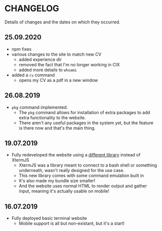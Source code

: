 # CHANGELOG
Details of changes and the dates on which they occurred.

## 25.09.2020
- npm fixes
- various changes to the site to match new CV
    - added experience dir
    - removed the fact that I'm no longer working in CIX
    - added more details to `whoami`
- added a `cv` command
    - opens my CV as a pdf in a new window

## 26.08.2019
- `pkg` command implemented.
    - The `pkg` command allows for installation of extra packages to add extra functionality to the website.
    - There aren't any useful packages in the system yet, but the feature is there now and that's the main thing.

## 19.07.2019
- Fully redeveloped the website using a [different library](https://github.com/rohanchandra/javascript-terminal) instead of XtermJS
    - XtermJS was a library meant to connect to a bash shell or something underneath, wasn't really designed for the use case.
    - This new library comes with some command emulation built in
    - It's also made my bundle size smaller!
    - And the website uses normal HTML to render output and gather input, meaning it's actually usable on mobile!

## 16.07.2019
- Fully deployed basic terminal website
    - Mobile support is all but non-existant, but it's a start!
